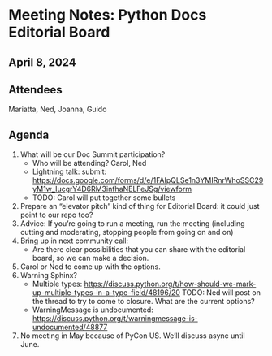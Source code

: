 # Meeting Notes: Python Docs Editorial Board

## April 8, 2024

## Attendees

Mariatta, Ned, Joanna, Guido


## Agenda

1. What will be our Doc Summit participation?
   - Who will be attending? Carol, Ned
   - Lightning talk: submit: https://docs.google.com/forms/d/e/1FAIpQLSe1n3YMIRnrWhoSSC29yM1w_IucgrY4D6RM3infhaNELFeJSg/viewform
   - TODO: Carol will put together some bullets
2. Prepare an “elevator pitch” kind of thing for Editorial Board: it could just point to our repo too?
3. Advice: If you’re going to run a meeting, run the meeting (including cutting and moderating, stopping people from going on and on)
4. Bring up in next community call:
   - Are there clear possibilities that you can share with the editorial board, so we can make a decision.
5. Carol or Ned to come up with the options.
6. Warning Sphinx?
   - Multiple types: https://discuss.python.org/t/how-should-we-mark-up-multiple-types-in-a-type-field/48196/20
     TODO: Ned will post on the thread to try to come to closure. What are the current options?
   - WarningMessage is undocumented: https://discuss.python.org/t/warningmessage-is-undocumented/48877 
7. No meeting in May because of PyCon US. We’ll discuss async until June.

